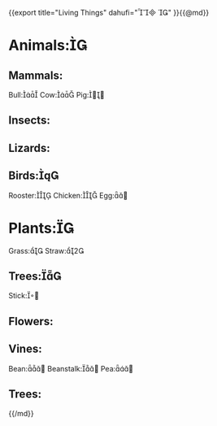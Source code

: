 {{export
title="Living Things"
dahufi=" "
}}{{@md}}

Animals:
==========

Mammals:
--------
Bull:
Cow:
Pig:


Insects:
-------

Lizards:
--------

Birds:
----------
Rooster:
Chicken:
Egg:



Plants:
===========

Grass:
Straw:

Trees:
--------
Stick:




Flowers:
---------



Vines:
------
Bean:
Beanstalk:
Pea:






Trees:
--------






{{/md}}
